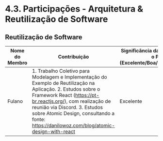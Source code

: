 # 4.3. Participações - Arquitetura & Reutilização de Software

## Reutilização de Software


|Nome do Membro | Contribuição | Significância da Contribuição para o Projeto (Excelente/Boa/Regular/Ruim/Nula) | Comprobatórios Claros (com link)|
|-- | -- | -- | --|
| Fulano | 1. Trabalho Coletivo para Modelagem e Implementação do Exemplo de Reutilização na Aplicação. 2. Estudos sobre o Framework React (https://pt-br.reactjs.org/), com realização de reunião via Discord. 3. Estudos sobre Atomic Design, consultando a fonte: https://danilowoz.com/blog/atomic-design-with-react | Excelente | Registro nos Versionamentos do Documento sobre Reutilização, conforme (link).|